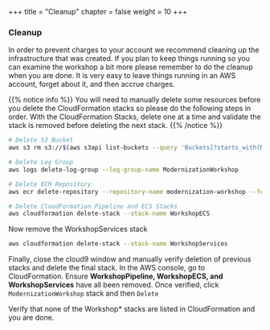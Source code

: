 +++
title = "Cleanup"
chapter = false
weight = 10
+++

### Cleanup 
In order to prevent charges to your account we recommend cleaning up the infrastructure that was created. If you plan to keep things running so you can examine the workshop a bit more please remember to do the cleanup when you are done. It is very easy to leave things running in an AWS account, forget about it, and then accrue charges.

{{% notice info %}}
You will need to manually delete some resources before you delete the CloudFormation stacks so please do the following steps in order.  With the CloudFormation Stacks, delete one at a time and validate the stack is removed before deleting the next stack.
{{% /notice %}}

```bash
# Delete S3 Bucket
aws s3 rm s3://$(aws s3api list-buckets --query 'Buckets[?starts_with(Name, `workshoppipeline-artifactbucket`) == `true` ].Name' --output text) --recursive

# Delete Log Group
aws logs delete-log-group --log-group-name ModernizationWorkshop

# Delete ECR Repository
aws ecr delete-repository --repository-name modernization-workshop --force

# Delete CloudFormation Pipeline and ECS Stacks
aws cloudformation delete-stack --stack-name WorkshopECS
```

Now remove the WorkshopServices stack
```bash
aws cloudformation delete-stack --stack-name WorkshopServices
```

Finally, close the cloud9 window and manually verify deletion of previous stacks and delete the final stack.  In the AWS console, go to CloudFormation.  Ensure **WorkshopPipeline, WorkshopECS, and WorkshopServices** have all been removed.  Once verified, click `ModernizationWorkshop` stack and then `Delete`

Verify that none of the Workshop* stacks are listed in CloudFormation and you are done.





